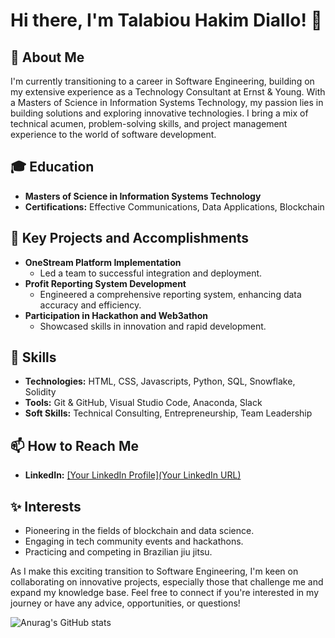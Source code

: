 # Hi there, I'm Talabiou Hakim Diallo! 👋

## 🚀 About Me
I'm currently transitioning to a career in Software Engineering, building on my extensive experience as a Technology Consultant at Ernst & Young. With a Masters of Science in Information Systems Technology, my passion lies in building solutions and exploring innovative technologies. I bring a mix of technical acumen, problem-solving skills, and project management experience to the world of software development.

## 🎓 Education
- **Masters of Science in Information Systems Technology**
- **Certifications:** Effective Communications, Data Applications, Blockchain

## 🌟 Key Projects and Accomplishments
- **OneStream Platform Implementation**
  - Led a team to successful integration and deployment.
- **Profit Reporting System Development**
  - Engineered a comprehensive reporting system, enhancing data accuracy and efficiency.
- **Participation in Hackathon and Web3athon**
  - Showcased skills in innovation and rapid development.

## 🔧 Skills
- **Technologies:** HTML, CSS, Javascripts, Python, SQL, Snowflake, Solidity
- **Tools:** Git & GitHub, Visual Studio Code, Anaconda, Slack
- **Soft Skills:** Technical Consulting, Entrepreneurship, Team Leadership

## 📫 How to Reach Me
- **LinkedIn:** [[Your LinkedIn Profile](Your LinkedIn URL)](https://www.linkedin.com/in/thd-link/)

## ✨ Interests
- Pioneering in the fields of blockchain and data science.
- Engaging in tech community events and hackathons.
- Practicing and competing in Brazilian jiu jitsu.

As I make this exciting transition to Software Engineering, I'm keen on collaborating on innovative projects, especially those that challenge me and expand my knowledge base. Feel free to connect if you're interested in my journey or have any advice, opportunities, or questions!


![Anurag's GitHub stats](https://github-readme-stats.vercel.app/api?username=Taladhak&theme=chartreuse-dark=true)
